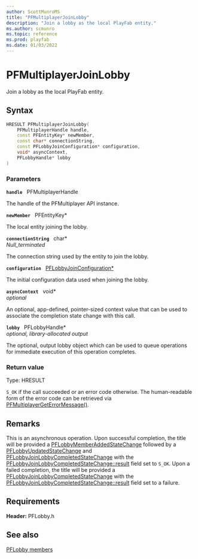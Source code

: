 ```yaml
---
author: ScottMunroMS
title: "PFMultiplayerJoinLobby"
description: "Join a lobby as the local PlayFab entity."
ms.author: scmunro
ms.topic: reference
ms.prod: playfab
ms.date: 01/03/2022
---
```


# PFMultiplayerJoinLobby  

Join a lobby as the local PlayFab entity.  

## Syntax  
  
```cpp
HRESULT PFMultiplayerJoinLobby(  
    PFMultiplayerHandle handle,  
    const PFEntityKey* newMember,  
    const char* connectionString,  
    const PFLobbyJoinConfiguration* configuration,  
    void* asyncContext,  
    PFLobbyHandle* lobby  
)  
```  
  
### Parameters  
  
**`handle`** &nbsp; PFMultiplayerHandle  
  
The handle of the PFMultiplayer API instance.  
  
**`newMember`** &nbsp; PFEntityKey*  
  
The local entity joining the lobby.  
  
**`connectionString`** &nbsp; char*  
*_Null_terminated_*  
  
The connection string used by the entity to join the lobby.  
  
**`configuration`** &nbsp; [PFLobbyJoinConfiguration*](../structs/pflobbyjoinconfiguration.md)  
  
The initial configuration data used when joining the lobby.  
  
**`asyncContext`** &nbsp; void*  
*optional*  
  
An optional, app-defined, pointer-sized context value that can be used to associate the completion state change with this call.  
  
**`lobby`** &nbsp; PFLobbyHandle*  
*optional, library-allocated output*  
  
The optional, output lobby object which can be used to queue operations for immediate execution of this operation completes.  
  
  
### Return value
Type: HRESULT
  
```S_OK``` if the call succeeded or an error code otherwise. The human-readable form of the error code can be retrieved via [PFMultiplayerGetErrorMessage()](../../pfmultiplayer/functions/pfmultiplayergeterrormessage.md).
  
## Remarks  
  
This is an asynchronous operation. Upon successful completion, the title will be provided a [PFLobbyMemberAddedStateChange](../structs/pflobbymemberaddedstatechange.md) followed by a [PFLobbyUpdatedStateChange](../structs/pflobbyupdatedstatechange.md) and [PFLobbyJoinLobbyCompletedStateChange](../structs/pflobbyjoinlobbycompletedstatechange.md) with the [PFLobbyJoinLobbyCompletedStateChange::result](../structs/pflobbyjoinlobbycompletedstatechange.md) field set to ```S_OK```. Upon a failed completion, the title will be provided a [PFLobbyJoinLobbyCompletedStateChange](../structs/pflobbyjoinlobbycompletedstatechange.md) with the [PFLobbyJoinLobbyCompletedStateChange::result](../structs/pflobbyjoinlobbycompletedstatechange.md) field set to a failure.
  
## Requirements  
  
**Header:** PFLobby.h
  
## See also  
[PFLobby members](../pflobby_members.md)  

  
  
